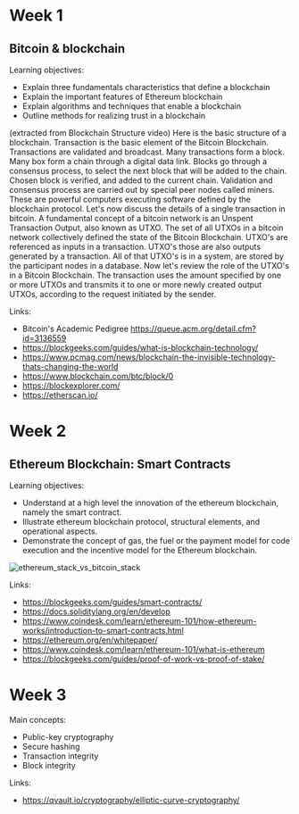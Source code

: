 # Week 1

##  Bitcoin & blockchain

Learning objectives:
- Explain three fundamentals characteristics that define a blockchain
- Explain the important features of Ethereum blockchain
- Explain algorithms and techniques that enable a blockchain
- Outline methods for realizing trust in a blockchain

(extracted from Blockchain Structure video)
Here is the basic structure of a blockchain. Transaction is the basic element of the Bitcoin Blockchain. Transactions are validated and broadcast. Many transactions form a block. Many box form a chain through a digital data link. Blocks go through a consensus process, to select the next block that will be added to the chain. Chosen block is verified, and added to the current chain. Validation and consensus process are carried out by special peer nodes called miners. These are powerful computers executing software defined by the blockchain protocol. Let's now discuss the details of a single transaction in bitcoin. A fundamental concept of a bitcoin network is an Unspent Transaction Output, also known as UTXO. The set of all UTXOs in a bitcoin network collectively defined the state of the Bitcoin Blockchain. UTXO's are referenced as inputs in a transaction. UTXO's those are also outputs generated by a transaction. All of that UTXO's is in a system, are stored by the participant nodes in a database. Now let's review the role of the UTXO's in a Bitcoin Blockchain. The transaction uses the amount specified by one or more UTXOs and transmits it to one or more newly created output UTXOs, according to the request initiated by the sender. 

Links:
- Bitcoin's Academic Pedigree https://queue.acm.org/detail.cfm?id=3136559
- https://blockgeeks.com/guides/what-is-blockchain-technology/
- https://www.pcmag.com/news/blockchain-the-invisible-technology-thats-changing-the-world
- https://www.blockchain.com/btc/block/0
- https://blockexplorer.com/
- https://etherscan.io/


# Week 2

## Ethereum Blockchain: Smart Contracts

Learning objectives:
- Understand at a high level the innovation of the ethereum blockchain, namely the smart contract. 
- Illustrate ethereum blockchain protocol, structural elements, and operational aspects. 
- Demonstrate the concept of gas, the fuel or the payment model for code execution and the incentive model for the Ethereum blockchain.

![ethereum_stack_vs_bitcoin_stack](https://user-images.githubusercontent.com/1301883/129811546-51b01f86-4f92-4ce0-b473-786eb9837f7c.png)

Links:
- https://blockgeeks.com/guides/smart-contracts/
- https://docs.soliditylang.org/en/develop
- https://www.coindesk.com/learn/ethereum-101/how-ethereum-works/introduction-to-smart-contracts.html
- https://ethereum.org/en/whitepaper/
- https://www.coindesk.com/learn/ethereum-101/what-is-ethereum
- https://blockgeeks.com/guides/proof-of-work-vs-proof-of-stake/


# Week 3

Main concepts:
- Public-key cryptography
- Secure hashing
- Transaction integrity
- Block integrity

Links:
- https://qvault.io/cryptography/elliptic-curve-cryptography/
